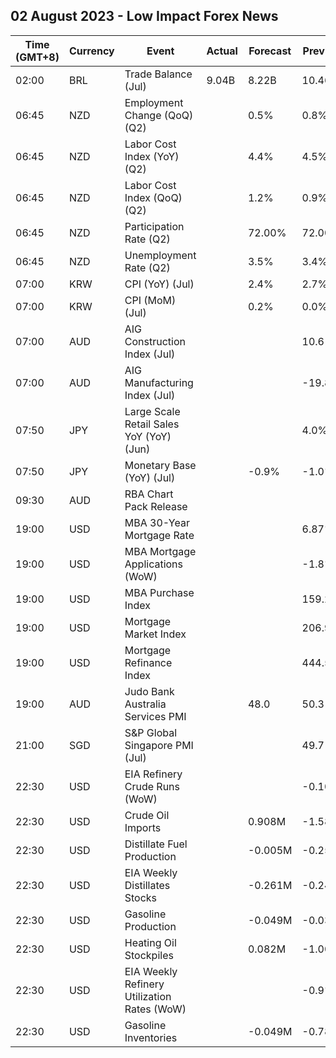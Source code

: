 ## 02 August 2023 - Low Impact Forex News

| Time (GMT+8) | Currency | Event | Actual | Forecast | Previous |
|------|----------|-------|--------|----------|----------|
| 02:00 | BRL | Trade Balance (Jul) | 9.04B | 8.22B | 10.46B |
| 06:45 | NZD | Employment Change (QoQ) (Q2) |  | 0.5% | 0.8% |
| 06:45 | NZD | Labor Cost Index (YoY) (Q2) |  | 4.4% | 4.5% |
| 06:45 | NZD | Labor Cost Index (QoQ) (Q2) |  | 1.2% | 0.9% |
| 06:45 | NZD | Participation Rate (Q2) |  | 72.00% | 72.00% |
| 06:45 | NZD | Unemployment Rate (Q2) |  | 3.5% | 3.4% |
| 07:00 | KRW | CPI (YoY) (Jul) |  | 2.4% | 2.7% |
| 07:00 | KRW | CPI (MoM) (Jul) |  | 0.2% | 0.0% |
| 07:00 | AUD | AIG Construction Index (Jul) |  |  | 10.6 |
| 07:00 | AUD | AIG Manufacturing Index (Jul) |  |  | -19.8 |
| 07:50 | JPY | Large Scale Retail Sales YoY (YoY) (Jun) |  |  | 4.0% |
| 07:50 | JPY | Monetary Base (YoY) (Jul) |  | -0.9% | -1.0% |
| 09:30 | AUD | RBA Chart Pack Release |  |  |  |
| 19:00 | USD | MBA 30-Year Mortgage Rate |  |  | 6.87% |
| 19:00 | USD | MBA Mortgage Applications (WoW) |  |  | -1.8% |
| 19:00 | USD | MBA Purchase Index |  |  | 159.2 |
| 19:00 | USD | Mortgage Market Index |  |  | 206.9 |
| 19:00 | USD | Mortgage Refinance Index |  |  | 444.5 |
| 19:00 | AUD | Judo Bank Australia Services PMI |  | 48.0 | 50.3 |
| 21:00 | SGD | S&P Global Singapore PMI (Jul) |  |  | 49.7 |
| 22:30 | USD | EIA Refinery Crude Runs (WoW) |  |  | -0.107M |
| 22:30 | USD | Crude Oil Imports |  | 0.908M | -1.584M |
| 22:30 | USD | Distillate Fuel Production |  | -0.005M | -0.251M |
| 22:30 | USD | EIA Weekly Distillates Stocks |  | -0.261M | -0.245M |
| 22:30 | USD | Gasoline Production |  | -0.049M | -0.035M |
| 22:30 | USD | Heating Oil Stockpiles |  | 0.082M | -1.002M |
| 22:30 | USD | EIA Weekly Refinery Utilization Rates (WoW) |  |  | -0.9% |
| 22:30 | USD | Gasoline Inventories |  | -0.049M | -0.786M |
